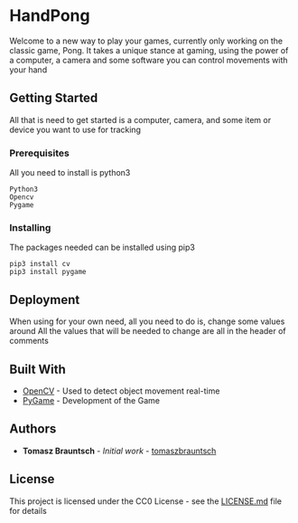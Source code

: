 # HandPong

Welcome to a new way to play your games, currently only working on the classic game, Pong.
It takes a unique stance at gaming, using the power of a computer, a camera and some software you can control movements with your hand

## Getting Started

All that is need to get started is a computer, camera, and some item or device you want to use for tracking

### Prerequisites

All you need to install is python3
```
Python3
Opencv
Pygame
```

### Installing

The packages needed can be installed using pip3

```
pip3 install cv
pip3 install pygame
```

## Deployment

When using for your own need, all you need to do is, change some values around
All the values that will be needed to change are all in the header of comments 

## Built With

* [OpenCV](https://opencv.org/) - Used to detect object movement real-time
* [PyGame](https://www.pygame.org/news) - Development of the Game

## Authors

* **Tomasz Brauntsch** - *Initial work* - [tomaszbrauntsch](https://github.com/tomaszbrauntsch)

## License

This project is licensed under the CC0 License - see the [LICENSE.md](LICENSE.md) file for details


